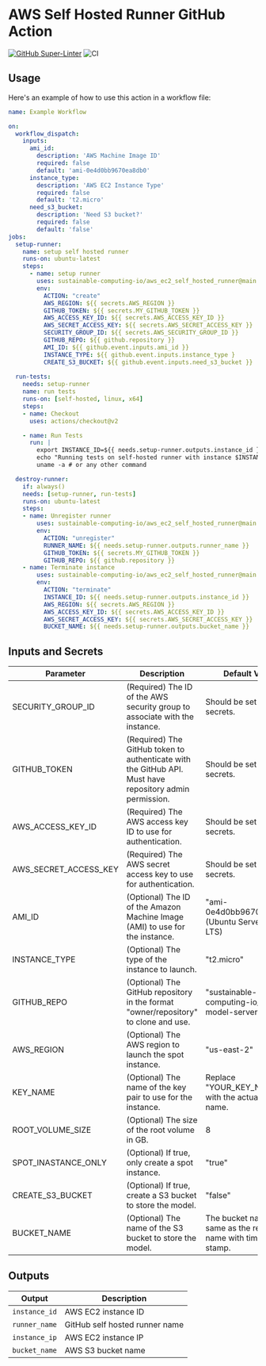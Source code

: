 # AWS Self Hosted Runner GitHub Action

[![GitHub Super-Linter](https://github.com/sustainable-computing-io/aws_ec2_self_hosted_runner/actions/workflows/linter.yml/badge.svg)](https://github.com/super-linter/super-linter)
![CI](https://github.com/sustainable-computing-io/aws_ec2_self_hosted_runner/actions/workflows/pr.yml/badge.svg)

## Usage

Here's an example of how to use this action in a workflow file:

```yaml
name: Example Workflow

on:
  workflow_dispatch:
    inputs:
      ami_id:
        description: 'AWS Machine Image ID'
        required: false
        default: 'ami-0e4d0bb9670ea8db0'
      instance_type:
        description: 'AWS EC2 Instance Type'
        required: false
        default: 't2.micro'
      need_s3_bucket:
        description: 'Need S3 bucket?'
        required: false
        default: 'false'
jobs:
  setup-runner:
    name: setup self hosted runner
    runs-on: ubuntu-latest
    steps:
      - name: setup runner
        uses: sustainable-computing-io/aws_ec2_self_hosted_runner@main
        env:
          ACTION: "create"
          AWS_REGION: ${{ secrets.AWS_REGION }}
          GITHUB_TOKEN: ${{ secrets.MY_GITHUB_TOKEN }}
          AWS_ACCESS_KEY_ID: ${{ secrets.AWS_ACCESS_KEY_ID }}
          AWS_SECRET_ACCESS_KEY: ${{ secrets.AWS_SECRET_ACCESS_KEY }}
          SECURITY_GROUP_ID: ${{ secrets.AWS_SECURITY_GROUP_ID }}
          GITHUB_REPO: ${{ github.repository }}
          AMI_ID: ${{ github.event.inputs.ami_id }}
          INSTANCE_TYPE: ${{ github.event.inputs.instance_type }
          CREATE_S3_BUCKET: ${{ github.event.inputs.need_s3_bucket }}
  
  run-tests:
    needs: setup-runner
    name: run tests
    runs-on: [self-hosted, linux, x64]
    steps:
    - name: Checkout
      uses: actions/checkout@v2

    - name: Run Tests
      run: |
        export INSTANCE_ID=${{ needs.setup-runner.outputs.instance_id }}
        echo "Running tests on self-hosted runner with instance $INSTANCE_ID"
        uname -a # or any other command

  destroy-runner:
    if: always()
    needs: [setup-runner, run-tests]
    runs-on: ubuntu-latest
    steps:
    - name: Unregister runner
        uses: sustainable-computing-io/aws_ec2_self_hosted_runner@main
        env:
          ACTION: "unregister"
          RUNNER_NAME: ${{ needs.setup-runner.outputs.runner_name }}
          GITHUB_TOKEN: ${{ secrets.MY_GITHUB_TOKEN }}
          GITHUB_REPO: ${{ github.repository }}
    - name: Terminate instance
        uses: sustainable-computing-io/aws_ec2_self_hosted_runner@main
        env:
          ACTION: "terminate"        
          INSTANCE_ID: ${{ needs.setup-runner.outputs.instance_id }}
          AWS_REGION: ${{ secrets.AWS_REGION }}
          AWS_ACCESS_KEY_ID: ${{ secrets.AWS_ACCESS_KEY_ID }}
          AWS_SECRET_ACCESS_KEY: ${{ secrets.AWS_SECRET_ACCESS_KEY }}
          BUCKET_NAME: ${{ needs.setup-runner.outputs.bucket_name }}
```

## Inputs and Secrets

| Parameter            | Description                                                                                           | Default Value                            |
|----------------------|-------------------------------------------------------------------------------------------------------|------------------------------------------|
| SECURITY_GROUP_ID    | (Required) The ID of the AWS security group to associate with the instance.                                      |  Should be set in secrets. |
| GITHUB_TOKEN         | (Required) The GitHub token to authenticate with the GitHub API. Must have repository admin permission.          | Should be set in secrets. |
| AWS_ACCESS_KEY_ID    | (Required) The AWS access key ID to use for authentication.                                                      | Should be set in secrets. |
| AWS_SECRET_ACCESS_KEY| (Required) The AWS secret access key to use for authentication.                                                  | Should be set in secrets. |
| AMI_ID               | (Optional) The ID of the Amazon Machine Image (AMI) to use for the instance.                                     | "ami-0e4d0bb9670ea8db0" (Ubuntu Server 20.04 LTS) |
| INSTANCE_TYPE        | (Optional) The type of the instance to launch.                                                                   | "t2.micro"                               |
| GITHUB_REPO          | (Optional) The GitHub repository in the format "owner/repository" to clone and use.                              | "sustainable-computing-io/kepler-model-server" |
| AWS_REGION           | (Optional) The AWS region to launch the spot instance.                                                           | "us-east-2"                              |
| KEY_NAME             | (Optional) The name of the key pair to use for the instance.                                                     | Replace "YOUR_KEY_NAME" with the actual key pair name. |
| ROOT_VOLUME_SIZE     | (Optional) The size of the root volume in GB.                                                                    | 8                                      |
| SPOT_INASTANCE_ONLY  | (Optional) If true, only create a spot instance.                                                                 | "true"                                   |
| CREATE_S3_BUCKET     | (Optional) If true, create a S3 bucket to store the model.                                                       | "false"                                  |
| BUCKET_NAME          | (Optional) The name of the S3 bucket to store the model.                                                         | The bucket name is the same as the repository name with time date stamp. |

## Outputs

| Output | Description             |
| ------ | ----------------------- |
| `instance_id` | AWS EC2 instance ID |
| `runner_name` | GitHub self hosted runner name |
| `instance_ip` | AWS EC2 instance IP |
| `bucket_name` | AWS S3 bucket name |
